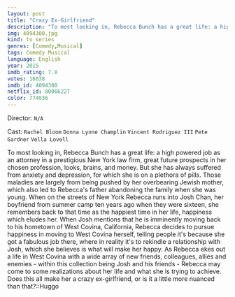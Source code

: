 ```yaml
---
layout: post
title: "Crazy Ex-Girlfriend"
description: "To most looking in, Rebecca Bunch has a great life: a high powered job as an attorney in a prestigious New York law firm, great future prospects in her chosen profession, looks, brains, and money. But she has always suffered from anxiety and depression, for which she is on a plethora of pills. Those maladies are largely from being pushed by her overbearing Jewish mother, which also led to Rebecca's father abandoning the family when she was young. When on the streets of New York Rebecca runs into Josh Chan, her boyfriend from summer camp ten years ago when they were sixteen, sh.."
img: 4094300.jpg
kind: tv series
genres: [Comedy,Musical]
tags: Comedy Musical 
language: English
year: 2015
imdb_rating: 7.8
votes: 16038
imdb_id: 4094300
netflix_id: 80066227
color: 774936
---
```

Director: `N/A`  

Cast: `Rachel Bloom` `Donna Lynne Champlin` `Vincent Rodriguez III` `Pete Gardner` `Vella Lovell` 

To most looking in, Rebecca Bunch has a great life: a high powered job as an attorney in a prestigious New York law firm, great future prospects in her chosen profession, looks, brains, and money. But she has always suffered from anxiety and depression, for which she is on a plethora of pills. Those maladies are largely from being pushed by her overbearing Jewish mother, which also led to Rebecca's father abandoning the family when she was young. When on the streets of New York Rebecca runs into Josh Chan, her boyfriend from summer camp ten years ago when they were sixteen, she remembers back to that time as the happiest time in her life, happiness which eludes her. When Josh mentions that he is imminently moving back to his hometown of West Covina, California, Rebecca decides to pursue happiness in moving to West Covina herself, telling people it's because she got a fabulous job there, where in reality it's to rekindle a relationship with Josh, which she believes is what will make her happy. As Rebecca ekes out a life in West Covina with a wide array of new friends, colleagues, allies and enemies - within this collection being Josh and his friends - Rebecca may come to some realizations about her life and what she is trying to achieve. Does this all make her a crazy ex-girlfriend, or is it a little more nuanced than that?::Huggo